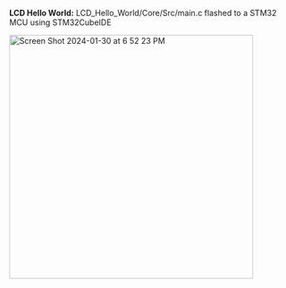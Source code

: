 **LCD Hello World:**
  LCD_Hello_World/Core/Src/main.c flashed to a STM32 MCU using STM32CubeIDE
  
  <img width="436" alt="Screen Shot 2024-01-30 at 6 52 23 PM" src="https://github.com/JackWalton1/embedded/assets/81585486/f0cffa44-ca80-4a95-810a-26de06b19715">
